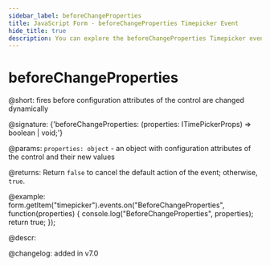 ```yaml
---
sidebar_label: beforeChangeProperties
title: JavaScript Form - beforeChangeProperties Timepicker Event 
hide_title: true
description: You can explore the beforeChangeProperties Timepicker event of Form in the documentation of the DHTMLX JavaScript UI library. Browse developer guides and API reference, try out code examples and live demos, and download a free 30-day evaluation version of DHTMLX Suite 7.
---
```

 
# beforeChangeProperties

@short: fires before configuration attributes of the control are changed dynamically

@signature: {'beforeChangeProperties: (properties: ITimePickerProps) => boolean | void;'}

@params:
`properties: object` - an object with configuration attributes of the control and their new values

@returns:
Return `false` to cancel the default action of the event; otherwise, `true`.

@example:
form.getItem("timepicker").events.on("BeforeChangeProperties", function(properties) {
    console.log("BeforeChangeProperties", properties);
    return true;
});

@descr:

@changelog: added in v7.0

[comment]: # (@relatedapi: form/api/timepicker/timepicker_setproperties_method.md)
